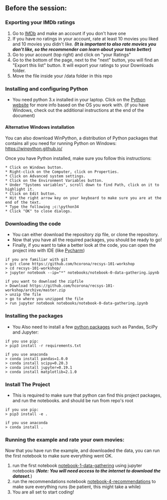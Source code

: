 ## Before the session: 

### Exporting your IMDb ratings 
1. Go to [IMDb](http://imdb.com) and make an account if you don't have one
2. If you have no ratings in your account, rate at least 10 movies you liked and 10 movies you didn't like.  ***(It is important to also rate movies you don't like, so the recommender can learn about your taste better)***
2. Go to your account (top right) and click on "your Ratings"
3. Go to the bottom of the page, next to the "next" button, you will find an "Export this list" button. It will export your ratings to your Downloads folder. 
4. Move the file inside your /data folder in this repo

### Installing and configuring Python

* You need python 3.x installed in your laptop. Click on the [Python website](https://www.python.org/downloads/) for more info based on the OS you work with. (if you have Windows, check out the additional instructions at the end of the document)

#### Alternative Windows installation

You can also download WinPython, a distribution of Python packages that contains all you need for running Python on Windows:
https://winpython.github.io/

Once you have Python installed, make sure you follow this instructions: 

``` 
* Click on Windows button.
* Right-click on the Computer, click on Properties.
* Click on Advanced system settings.
* Click on the Environment Variables button.
* Under "Systems variables", scroll down to find Path, click on it to highlight it.
* Click on Edit button.
* Hit the right arrow key on your keyboard to make sure you are at the end of the text.
* Type the following ;c:\python34
* Click "OK" to close dialogs.
```

### Downloading the code 
* You can either download the repository zip file, or clone the repository.
* Now that you have all the required packages, you should be ready to go!
* Finally, if you want to take a better look at the code, you can open the project into with IDE (like [Pycharm](https://www.jetbrains.com/pycharm/)) 

```
if you are familiar with git
> git clone https://github.com/hcorona/recsys-101-workshop
> cd recsys-101-workshop/
> jupyter notebook --ip="*" notebooks/notebook-0-data-gathering.ipynb
```

```
if you want to download the zipfile 
> Download https://github.com/hcorona/recsys-101-workshop/archive/master.zip
> unzip the file 
> go to where you unzipped the file 
> run jupyter notebook notebooks/notebook-0-data-gathering.ipynb
```

### Installing the packages 

* You Also need to install a few [python packages](https://pypi.python.org/pypi) such as Pandas, SciPy and Jupyter: 

```
if you use pip: 
> pip3 install -r requirements.txt
	
if you use anaconda
> conda install pandas=1.0.0
> conda install scipy=0.20.3
> conda install jupyter=0.19.1
> conda install matplotlib=2.1.0
```

### Install The Project
* This is required to make sure that python can find this project packages, and run the notebooks. and should be run from repo's root
```
if you use pip: 
> pip3 install -e .
	
if you use anaconda
> conda install .
```

### Running the example and rate your own movies:
Now that you have run the example, and downloaded the data, you can run the first notebook to make sure everything went OK.

1. run the first notebook [notebook-1-data-gathering](https://github.com/hcorona/recsys-101-workshop/blob/master/notebooks/notebook-0-data-gathering.ipynb) using jupyter notebooks (***Note: You will need access to the internet to download the dataset.***)
2. run the recommendations notebook  [notebook-4-recommendations](https://github.com/hcorona/recsys-101-workshop/blob/master/notebooks/notebook-4-recommendations.ipynb) to make sure everything runs (be patient, this might take a while) 
3. You are all set to start coding!

